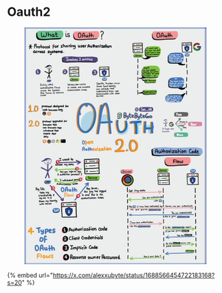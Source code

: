 # Oauth2

<figure><img src="../../.gitbook/assets/image (5).png" alt=""><figcaption></figcaption></figure>

{% embed url="https://x.com/alexxubyte/status/1688566454722183168?s=20" %}

